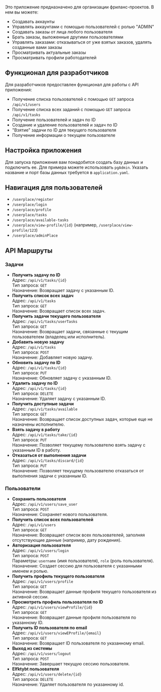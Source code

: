 

<p>Это приложение предназначено для организации фриланс-проектов. В нем вы можете:</p>

<ul>
    <li>Создавать аккаунты</li>
    <li>Управлять аккаунтами с помощью пользователей с ролью "ADMIN"</li>
    <li>Создавать заказы от лица любого пользователя</li>
    <li>Брать заказы, выложенные другими пользователями</li>
    <li>Управлять заказами: отказываться от уже взятых заказов, удалять созданные вами заказы</li>
    <li>Просматривать актуальные заказы</li>
    <li>Просматривать профили работодателей</li>
</ul>

<h2>Функционал для разработчиков</h2>

<p>Для разработчиков предоставлен функционал для работы с API приложения:</p>

<ul>
    <li>Получение списка пользователей с помощью <code>GET</code> запроса <code>/api/v1/users</code></li>
    <li>Получение списка всех заданий с помощью <code>GET</code> запроса <code>/api/v1/tasks</code></li>
    <li>Получение пользователей и задач по ID</li>
    <li>Создание и удаление пользователей и задач по ID</li>
    <li>"Взятие" задачи по ID для текущего пользователя</li>
    <li>Получение информации о текущем пользователе</li>
</ul>

<h2>Настройка приложения</h2>

<p>Для запуска приложения вам понадобится создать базу данных и подключить ее. Для примера можете использовать <code>pgAdmin</code>. Указать название и порт базы данных требуется в <code>application.yaml</code>.</p>

<h2>Навигация для пользователей</h2>

<ul>
    <li><code>/userplace/register</code></li>
    <li><code>/userplace/login</code></li>
    <li><code>/userplace/profile</code></li>
    <li><code>/userplace/tasks</code></li>
    <li><code>/userplace/available-tasks</code></li>
    <li><code>/userplace/view-profile/{id}</code> (например, <code>/userplace/view-profile/123</code>)</li>
    <li><code>/userplace/adminPlace</code></li>
</ul>

<h2>API Маршруты</h2>

<h3>Задачи</h3>

<ul>
    <li>
        <strong>Получить задачу по ID</strong><br>
        Адрес: <code>/api/v1/tasks/{id}</code><br>
        Тип запроса: <code>GET</code><br>
        Назначение: Возвращает задачу с указанным ID.
    </li>
    <li>
        <strong>Получить список всех задач</strong><br>
        Адрес: <code>/api/v1/tasks</code><br>
        Тип запроса: <code>GET</code><br>
        Назначение: Возвращает список всех задач.
    </li>
    <li>
        <strong>Получить задачи текущего пользователя</strong><br>
        Адрес: <code>/api/v1/tasks/userTasks</code><br>
        Тип запроса: <code>GET</code><br>
        Назначение: Возвращает задачи, связанные с текущим пользователем (владелец или исполнитель).
    </li>
    <li>
        <strong>Добавить новую задачу</strong><br>
        Адрес: <code>/api/v1/tasks</code><br>
        Тип запроса: <code>POST</code><br>
        Назначение: Добавляет новую задачу.
    </li>
    <li>
        <strong>Обновить задачу по ID</strong><br>
        Адрес: <code>/api/v1/tasks/{id}</code><br>
        Тип запроса: <code>PUT</code><br>
        Назначение: Обновляет задачу с указанным ID.
    </li>
    <li>
        <strong>Удалить задачу по ID</strong><br>
        Адрес: <code>/api/v1/tasks/{id}</code><br>
        Тип запроса: <code>DELETE</code><br>
        Назначение: Удаляет задачу с указанным ID.
    </li>
    <li>
        <strong>Получить доступные задачи</strong><br>
        Адрес: <code>/api/v1/tasks/available</code><br>
        Тип запроса: <code>GET</code><br>
        Назначение: Возвращает список доступных задач, которые еще не назначены исполнителю.
    </li>
    <li>
        <strong>Взять задачу в работу</strong><br>
        Адрес: <code>/api/v1/tasks/take/{id}</code><br>
        Тип запроса: <code>PUT</code><br>
        Назначение: Позволяет текущему пользователю взять задачу с указанным ID в работу.
    </li>
    <li>
        <strong>Отказаться от выполнения задачи</strong><br>
        Адрес: <code>/api/v1/tasks/discard/{id}</code><br>
        Тип запроса: <code>PUT</code><br>
        Назначение: Позволяет текущему пользователю отказаться от выполнения задачи с указанным ID.
    </li>
</ul>

<h3>Пользователи</h3>

<ul>
    <li>
        <strong>Сохранить пользователя</strong><br>
        Адрес: <code>/api/v1/users/save_user</code><br>
        Тип запроса: <code>POST</code><br>
        Назначение: Сохраняет нового пользователя.
    </li>
    <li>
        <strong>Получить список всех пользователей</strong><br>
        Адрес: <code>/api/v1/users</code><br>
        Тип запроса: <code>GET</code><br>
        Назначение: Возвращает список всех пользователей, заполняя отсутствующие данные (например, дату рождения).
    </li>
    <li>
        <strong>Авторизация пользователя</strong><br>
        Адрес: <code>/api/v1/users/login</code><br>
        Тип запроса: <code>POST</code><br>
        Параметры: <code>username</code> (имя пользователя), <code>role</code> (роль пользователя).<br>
        Назначение: Создает сессию для пользователя с указанными именем и ролью.
    </li>
    <li>
        <strong>Получить профиль текущего пользователя</strong><br>
        Адрес: <code>/api/v1/users/profile</code><br>
        Тип запроса: <code>GET</code><br>
        Назначение: Возвращает данные профиля текущего пользователя из активной сессии.
    </li>
    <li>
        <strong>Просмотреть профиль пользователя по ID</strong><br>
        Адрес: <code>/api/v1/users/viewProfile/{id}</code><br>
        Тип запроса: <code>GET</code><br>
        Назначение: Возвращает данные профиля пользователя по указанному ID.
    </li>
    <li>
        <strong>Получить ID пользователя по email</strong><br>
        Адрес: <code>/api/v1/users/viewEProfile/{email}</code><br>
        Тип запроса: <code>GET</code><br>
        Назначение: Возвращает ID пользователя по указанному email.
    </li>
    <li>
        <strong>Выход из системы</strong><br>
        Адрес: <code>/api/v1/users/logout</code><br>
        Тип запроса: <code>POST</code><br>
        Назначение: Завершает текущую сессию пользователя.
    </li>
    <li>
        <strong>Elfktybt пользователя</strong><br>
        Адрес: <code>/api/v1/users/delete/{id}</code><br>
        Тип запроса: <code>DELETE</code><br>
        Назначение: Удаляет пользователя по указанному id.
    </li>
